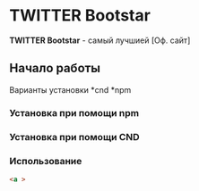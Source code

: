 # TWITTER Bootstar
**TWITTER Bootstar** - самый лучшией [Оф. сайт]


## Начало работы
Варианты установки 
*cnd 
*npm


### Установка при помощи npm 

### Установка при помощи CND
### Использование
```html 
<a >

```